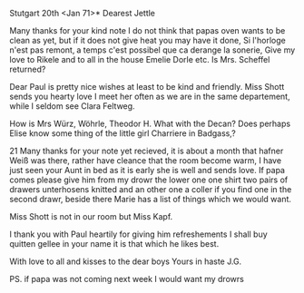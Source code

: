  Stutgart 20th <Jan 71>*
Dearest Jettle

Many thanks for your kind note I do not think that papas oven wants to be clean as yet, but if it does not give heat you may have it done, Si l'horloge n'est pas remont‚ a temps c'est possibel que ca derange la sonerie, 
Give my love to Rikele and to all in the house Emelie Dorle etc. Is Mrs. Scheffel returned?

Dear Paul is pretty nice wishes at least to be kind and friendly. Miss Shott sends you hearty love I meet her often as we are in the same departement, while I seldom see Clara Feltweg.

How is Mrs Würz, Wöhrle, Theodor H. What with the Decan? Does perhaps Elise know some thing of the little girl Charriere in Badgass‚?

21 Many thanks for your note yet recieved, it is about a month that hafner Weiß was there, rather have cleance that the room become warm, I have just seen your Aunt in bed as it is early she is well and sends love. 
If papa comes please give him from my drowr the lower one one shirt two pairs of drawers unterhosens knitted and an other one a coller if you find one in the second drawr, beside there Marie has a list of things which we would want.

Miss Shott is not in our room but Miss Kapf.

I thank you with Paul heartily for giving him refreshements I shall buy quitten gellee in your name it is that which he likes best.

With love to all and kisses to the dear boys
 Yours in haste J.G.

PS. if papa was not coming next week I would want my drowrs
